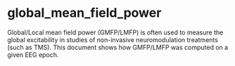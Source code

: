 # global_mean_field_power
Global/Local mean field power (GMFP/LMFP) is often used to measure the global excitability in studies of non-invasive neuromodulation treatments (such as TMS). This document shows how GMFP/LMFP was computed on a given EEG epoch.
